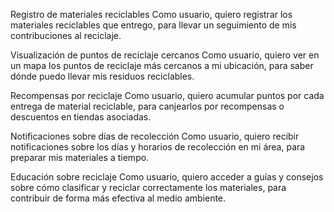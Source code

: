 Registro de materiales reciclables
Como usuario, quiero registrar los materiales reciclables que entrego, para llevar un seguimiento de mis contribuciones al reciclaje.

Visualización de puntos de reciclaje cercanos
Como usuario, quiero ver en un mapa los puntos de reciclaje más cercanos a mi ubicación, para saber dónde puedo llevar mis residuos reciclables.

Recompensas por reciclaje
Como usuario, quiero acumular puntos por cada entrega de material reciclable, para canjearlos por recompensas o descuentos en tiendas asociadas.

Notificaciones sobre días de recolección
Como usuario, quiero recibir notificaciones sobre los días y horarios de recolección en mi área, para preparar mis materiales a tiempo.

Educación sobre reciclaje
Como usuario, quiero acceder a guías y consejos sobre cómo clasificar y reciclar correctamente los materiales, para contribuir de forma más efectiva al medio ambiente.
